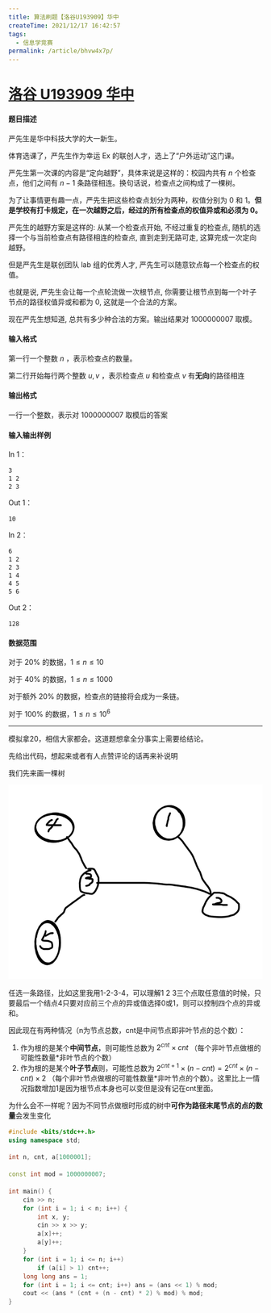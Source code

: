 ```yaml
---
title: 算法刷题【洛谷U193909】华中
createTime: 2021/12/17 16:42:57
tags:
  - 信息学竞赛
permalink: /article/bhvw4x7p/
---
```


# [洛谷 U193909 华中](https://www.luogu.com.cn/problem/U193909)

#### 题目描述

严先生是华中科技大学的大一新生。

体育选课了，严先生作为幸运 Ex 的联创人才，选上了“户外运动”这门课。

严先生第一次课的内容是“定向越野”，具体来说是这样的：校园内共有 $n$ 个检查点，他们之间有 $n − 1$ 条路径相连。换句话说，检查点之间构成了一棵树。

为了让事情更有趣一点，严先生把这些检查点划分为两种，权值分别为 $0$ 和 $1$。**但是学校有打卡规定，在一次越野之后，经过的所有检查点的权值异或和必须为 0。**

严先生的越野方案是这样的: 从某一个检查点开始, 不经过重复的检查点, 随机的选择一个与当前检查点有路径相连的检查点, 直到走到无路可走, 这算完成一次定向越野。

但是严先生是联创团队 lab 组的优秀人才, 严先生可以随意钦点每一个检查点的权值。

也就是说, 严先生会让每一个点轮流做一次根节点, 你需要让根节点到每一个叶子节点的路径权值异或和都为 $0$, 这就是一个合法的方案。

现在严先生想知道, 总共有多少种合法的方案。输出结果对 $1000000007$ 取模。

#### 输入格式

第一行一个整数 $n$ ，表示检查点的数量。

第二行开始每行两个整数 $u, v$ ，表示检查点 $u$ 和检查点 $v$ 有**无向**的路径相连

#### 输出格式

一行一个整数，表示对 $1000000007$ 取模后的答案

#### 输入输出样例

In 1：

```text
3
1 2
2 3
```

Out 1：

```text
10
```

In 2：

```text
6
1 2
2 3
1 4
4 5
5 6
```

Out 2：

```text
128
```

#### 数据范围

对于 $20\%$ 的数据，$1 ≤ n ≤ 10$ 

对于 $40\%$ 的数据，$1 ≤ n ≤ 1000$ 

对于额外 $20\%$ 的数据，检查点的链接将会成为一条链。

对于 $100\%$ 的数据，$1 ≤ n ≤ 10^6$

---

模拟拿20，相信大家都会。这道题想拿全分事实上需要给结论。

先给出代码，想起来或者有人点赞评论的话再来补说明

我们先来画一棵树

![](../images/9a79339b9cd8d77022ec61827f773457.png)

任选一条路径，比如这里我用1-2-3-4，可以理解1 2 3三个点取任意值的时候，只要最后一个结点4只要对应前三个点的异或值选择0或1，则可以控制四个点的异或和。

因此现在有两种情况（n为节点总数，cnt是中间节点即非叶节点的总个数）：

1. 作为根的是某个**中间节点**，则可能性总数为 $2^{cnt} \times cnt$ （每个非叶节点做根的可能性数量*非叶节点的个数）
2. 作为根的是某个**叶子节点**则，可能性总数为 $2^{cnt+1} \times (n-cnt) = 2^{cnt} \times (n-cnt) \times 2$ （每个非叶节点做根的可能性数量*非叶节点的个数）。这里比上一情况指数增加1是因为根节点本身也可以变但是没有记在cnt里面。

为什么会不一样呢？因为不同节点做根时形成的树中**可作为路径末尾节点的点的数量**会发生变化

```cpp
#include <bits/stdc++.h>
using namespace std;

int n, cnt, a[1000001];

const int mod = 1000000007;

int main() {
    cin >> n;
    for (int i = 1; i < n; i++) {
        int x, y;
        cin >> x >> y;
        a[x]++;
        a[y]++;
    }
    for (int i = 1; i <= n; i++)
        if (a[i] > 1) cnt++;
    long long ans = 1;
    for (int i = 1; i <= cnt; i++) ans = (ans << 1) % mod;
    cout << (ans * (cnt + (n - cnt) * 2) % mod) % mod;
}
```

